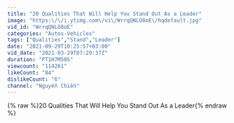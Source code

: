 ```yaml
---
title: "20 Qualities That Will Help You Stand Out As a Leader"
image: "https:\/\/i.ytimg.com\/vi\/WrrqQNLO8oE\/hqdefault.jpg"
vid_id: "WrrqQNLO8oE"
categories: "Autos-Vehicles"
tags: ["Qualities","Stand","Leader"]
date: "2021-09-29T10:25:57+03:00"
vid_date: "2021-03-29T07:29:37Z"
duration: "PT1H7M50S"
viewcount: "114261"
likeCount: "84"
dislikeCount: "6"
channel: "Nguyễn Chiến"
---
```

{% raw %}20 Qualities That Will Help You Stand Out As a Leader{% endraw %}
